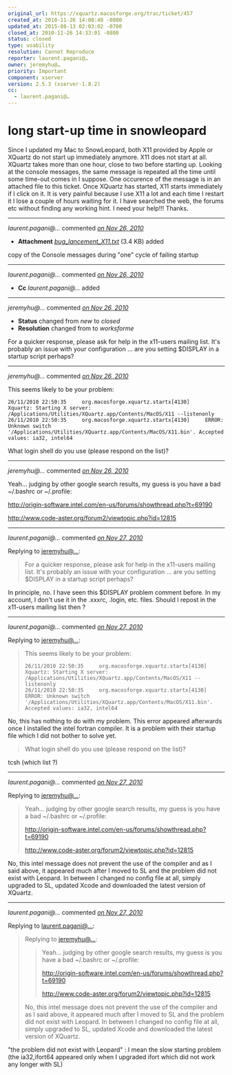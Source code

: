 ```yaml
---
original_url: https://xquartz.macosforge.org/trac/ticket/457
created_at: 2010-11-26 14:08:48 -0800
updated_at: 2015-08-13 02:03:02 -0700
closed_at: 2010-11-26 14:33:01 -0800
status: closed
type: usability
resolution: Cannot Reproduce
reporter: laurent.pagani@…
owner: jeremyhu@…
priority: Important
component: xserver
version: 2.5.3 (xserver-1.8.2)
cc:
  - laurent.pagani@…
---
```


long start-up time in snowleopard
=================================


Since I updated my Mac to SnowLeopard, both X11 provided by Apple or XQuartz do not start up immediately anymore. X11 does not start at all. XQuartz takes more than one hour, close to two before starting up. Looking at the console messages, the same message is repeated all the time until some time-out comes in I suppose. One occurence of the message is in an attached file to this ticket. Once XQuartz has started, X11 starts immediately if I click on it.
It is very painful because I use X11 a lot and each time I restart it I lose a couple of hours waiting for it. I have searched the web, the forums etc without finding any working hint.
I need your help!!! Thanks.



---

*laurent.pagani@…* commented *[on Nov 26, 2010](https://xquartz.macosforge.org/trac/attachment/ticket/457/bug_lancement_X11.txt "November 26, 2010 at 2:09 PM PST")*

-   **Attachment** *[bug\_lancement\_X11.txt](../attachment/ticket/457/bug_lancement_X11.txt)* (3.4 KB) added

copy of the Console messages during "one" cycle of failing startup



---

*laurent.pagani@…* commented *[on Nov 26, 2010](https://xquartz.macosforge.org/trac/ticket/457#comment:1 "November 26, 2010 at 2:10 PM PST")*

-   **Cc** *laurent.pagani@…* added



---

*jeremyhu@…* commented *[on Nov 26, 2010](https://xquartz.macosforge.org/trac/ticket/457#comment:2 "November 26, 2010 at 2:33 PM PST")*

-   **Status** changed from *new* to *closed*
-   **Resolution** changed from to *worksforme*

For a quicker response, please ask for help in the x11-users mailing list. It's probably an issue with your configuration ... are you setting $DISPLAY in a startup script perhaps?



---

*jeremyhu@…* commented *[on Nov 26, 2010](https://xquartz.macosforge.org/trac/ticket/457#comment:3 "November 26, 2010 at 3:57 PM PST")*

This seems likely to be your problem:

    26/11/2010 22:50:35     org.macosforge.xquartz.startx[4130]     Xquartz: Starting X server: /Applications/Utilities/XQuartz.app/Contents/MacOS/X11 --listenonly
    26/11/2010 22:50:35     org.macosforge.xquartz.startx[4130]     ERROR: Unknown switch '/Applications/Utilities/XQuartz.app/Contents/MacOS/X11.bin'. Accepted values: ia32, intel64

What login shell do you use (please respond on the list)?



---

*jeremyhu@…* commented *[on Nov 26, 2010](https://xquartz.macosforge.org/trac/ticket/457#comment:4 "November 26, 2010 at 4:02 PM PST")*

Yeah... judging by other google search results, my guess is you have a bad ~/.bashrc or ~/.profile:

<http://origin-software.intel.com/en-us/forums/showthread.php?t=69190>

<http://www.code-aster.org/forum2/viewtopic.php?id=12815>



---

*laurent.pagani@…* commented *[on Nov 27, 2010](https://xquartz.macosforge.org/trac/ticket/457#comment:5 "November 27, 2010 at 1:33 AM PST")*

Replying to [jeremyhu@…](https://xquartz.macosforge.org/trac/ticket/457#comment:2):

> For a quicker response, please ask for help in the x11-users mailing list. It's probably an issue with your configuration ... are you setting $DISPLAY in a startup script perhaps?

In principle, no. I have seen this $DISPLAY problem comment before. In my account, I don't use it in the .xxxrc, .login, etc. files. Should I repost in the x11-users mailing list then ?



---

*laurent.pagani@…* commented *[on Nov 27, 2010](https://xquartz.macosforge.org/trac/ticket/457#comment:6 "November 27, 2010 at 1:35 AM PST")*

Replying to [jeremyhu@…](https://xquartz.macosforge.org/trac/ticket/457#comment:3):

> This seems likely to be your problem:
>
>     26/11/2010 22:50:35     org.macosforge.xquartz.startx[4130]     Xquartz: Starting X server: /Applications/Utilities/XQuartz.app/Contents/MacOS/X11 --listenonly
>     26/11/2010 22:50:35     org.macosforge.xquartz.startx[4130]     ERROR: Unknown switch '/Applications/Utilities/XQuartz.app/Contents/MacOS/X11.bin'. Accepted values: ia32, intel64

No, this has nothing to do with my problem. This error appeared afterwards once I installed the intel fortran compiler. It is a problem with their startup file which I did not bother to solve yet.

> What login shell do you use (please respond on the list)?

tcsh (which list ?)



---

*laurent.pagani@…* commented *[on Nov 27, 2010](https://xquartz.macosforge.org/trac/ticket/457#comment:7 "November 27, 2010 at 1:41 AM PST")*

Replying to [jeremyhu@…](https://xquartz.macosforge.org/trac/ticket/457#comment:4):

> Yeah... judging by other google search results, my guess is you have a bad ~/.bashrc or ~/.profile:
>
> <http://origin-software.intel.com/en-us/forums/showthread.php?t=69190>
>
> <http://www.code-aster.org/forum2/viewtopic.php?id=12815>

No, this intel message does not prevent the use of the compiler and as I said above, it appeared much after I moved to SL and the problem did not exist with Leopard. In between I changed no config file at all, simply upgraded to SL, updated Xcode and downloaded the latest version of XQuartz.



---

*laurent.pagani@…* commented *[on Nov 27, 2010](https://xquartz.macosforge.org/trac/ticket/457#comment:8 "November 27, 2010 at 1:45 AM PST")*

Replying to [laurent.pagani@…](https://xquartz.macosforge.org/trac/ticket/457#comment:7):

> Replying to [jeremyhu@…](https://xquartz.macosforge.org/trac/ticket/457#comment:4):
>
> > Yeah... judging by other google search results, my guess is you have a bad ~/.bashrc or ~/.profile:
> >
> > <http://origin-software.intel.com/en-us/forums/showthread.php?t=69190>
> >
> > <http://www.code-aster.org/forum2/viewtopic.php?id=12815>
>
> No, this intel message does not prevent the use of the compiler and as I said above, it appeared much after I moved to SL and the problem did not exist with Leopard. In between I changed no config file at all, simply upgraded to SL, updated Xcode and downloaded the latest version of XQuartz.

"the problem did not exist with Leopard" : I mean the slow starting problem (the ia32,ifort64 appeared only when I upgraded ifort which did not work any longer with SL)



